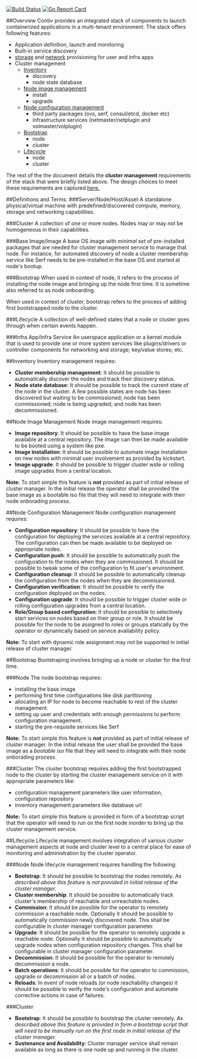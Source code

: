 [![Build Status](http://contiv.ngrok.io/view/Cluster%20CI/job/Cluster%20Push%20Build%20Master/badge/icon)](http://contiv.ngrok.io/view/Cluster%20CI/job/Cluster%20Push%20Build%20Master/) [![Go Report Card](https://goreportcard.com/badge/github.com/contiv/cluster/management/src)](https://goreportcard.com/report/github.com/contiv/cluster/management/src)

##Overview
Contiv provides an integrated stack of components to launch containerized applications in
a multi-tenant environment. The stack offers following features:
- Application definition, launch and monitoring
- Built-in service discovery
- [storage](https://github.com/contiv/volplugin) and [network](https://github.com/contiv/netplugin)
  provisioning for user and infra apps
- Cluster management
  - [Inventory](#inventory)
    - discovery
    - node state database
  - [Node image management](#node-image-management)
    - install
    - upgrade
  - [Node configuration management](#node-configuration-management)
    - third party packages (ovs, serf, consul/etcd, docker etc)
    - infrastructure services (netmaster/netplugin and volmaster/volplugin)
  - [Bootstrap](#bootstrap-1)
    - node
    - cluster
  - [Lifecycle](#lifecycle-1)
    - node
    - cluster

The rest of the the document details the **cluster management** requirements of the stack
that were briefly listed above. The design choices to meet these requirements are captured
[here.](management/DESIGN.md)

##Definitions and Terms:
###Server/Node/Host/Asset
A standalone physical/virtual machine with predefined/discovered compute, memory, storage
and networking capabilities.

###Cluster
A collection of one or more nodes. Nodes may or may not be homogeneous in their capabilities.

###Base Image/Image
A base OS image with *minimal set* of pre-installed packages that are needed for cluster
management service to manage that node. For instance, for automated discovery of node a
cluster membership service like Serf needs to be pre-installed in the base OS and started
at node's bootup.

###Bootstrap
When used in context of node, it refers to the process of installing the node image and
bringing up the node first time. It is sometime also referred to as node onboarding.

When used in context of cluster, bootstrap refers to the process of adding first bootstrapped
node to the cluster.

###Lifecycle
A collection of well-defined states that a node or cluster goes through when certain events happen.

###Infra App/Infra Service
An userspace application or a kernel module that is used to provide one or more system services
like plugins/drivers or controller components for networking and storage; key/value stores; etc.

##Inventory
Inventory management requires:
- **Cluster membership management**: It should be possible to automatically discover the nodes
and track their discovery status.
- **Node state database**: It should be possible to track the current state of the node in
the cluster. A few possible states are node has been discovered but waiting to be
commissioned; node has been commissioned; node is being upgraded; and node has
been decommissioned.

##Node Image Management
Node image management requires:
- **Image repository**: It should be possible to have the base image available at a central
repository. The image can then be made available to be booted using a system like pxe.
- **Image installation**: It should be possible to automate image installation on new nodes
with minimal user involvement as provided by kickstart.
- **Image upgrade**: It should be possible to trigger cluster wide or rolling image upgrades
from a central location.

**Note:** To start simple this feature is **not** provided as part of initial
release of cluster manager. In the initial release the operator shall be provided the base image
as a bootable iso file that they will need to integrate with their node onborading process.

##Node Configuration Management
Node configuration management requires:
- **Configuration repository**: It should be possible to have the configuration for deploying the
services available at a central repository. The configuration can then be made available to be
deployed on appropriate nodes.
- **Configuration push**: It should be possible to automatically push the configuration to the
nodes when they are commissioned. It should be possible to tweak some of the configuration to
fit user's environment.
- **Configuration cleanup**: It should be possible to automatically cleanup the configuration
from the nodes when they are decommissioned.
- **Configuration verification**: It should be possible to verify the configuration deployed on
the nodes.
- **Configuration upgrade**: It should be possible to trigger cluster wide or rolling configuration
upgrades from a central location.
- **Role/Group based configuration**: It should be possible to selectively start services on nodes
based on their group or role. It should be possible for the node to be assigned to roles or groups
statically by the operator or dynamically based on service availability policy.

**Note:** To start with dynamic role assignment may not be supported in initial release of
cluster manager.

##Bootstrap
Bootstraping involves bringing up a node or cluster for the first time.

###Node
The node bootstrap requires:
- installing the base image
- performing first time configurations like disk partitioning
- allocating an IP for node to become reachable to rest of the cluster management.
- setting up user and credentials with enough permissions to perform configuration management.
- starting the pre-requisite services like Serf
 
**Note:** To start simple this feature is **not** provided as part of initial
release of cluster manager. In the initial release the user shall be provided the base image
as a *bootable iso* file that they will need to integrate with their node onborading process.

###Cluster
The cluster bootstrap requires adding the first bootstrapped node to the cluster by starting
the cluster management service on it with appropriate parameters like:
- configuration management parameters like user information, configuration repository
- inventory management parameters like database url

**Note:** To start simple this feature is provided in form of a bootstrap script that the
operator will need to run on the first node inorder to bring up the cluster management service.

##Lifecycle
Lifecycle management involves integration of various cluster management aspects at node and
cluster level to a central place for ease of monitoring and administration by the cluster operator.
 
###Node
Node lifecycle management requires handling the following:
- **Bootstrap**: It should be possible to bootstrap the nodes remotely. *As described above this
feature is not provided in initial release of the cluster manager.*
- **Cluster membership**: It should be possible to automatically track cluster's membership of
reachable and unreachable nodes.
- **Commission**: It should be possible for the operator to remotely commission a reachable node.
Optionally it should be possible to automatically commission newly discovered node. This shall be
configurable in cluster manager configuration parameter.
- **Upgrade**: It should be possible for the operator to remotely upgrade a reachable node.
Optionally it should be possible to automatically upgrade nodes when configuration repository
changes. This shall be configurable in cluster manager configuration parameter.
- **Decommission**: It should be possible for the operator to remotely decommission a node.
- **Batch operations**: It should be possible for the operator to commission, upgrade or decommission
all or a batch of nodes.
- **Reloads**: In event of node reloads (or node reachability changes) it should be possible to verify the
node's configuration and automate corrective actions in case of failures.

###Cluster
- **Bootstrap**: It should be possible to bootstrap the cluster remotely. *As described above this
feature is provided in form a bootstrap script that will need to be manually run on the first node
in initial release of the cluster manager.*
- **Sustenance and Availability**: Cluster manager service shall remain available as long as there
is one node up and running in the cluster.

